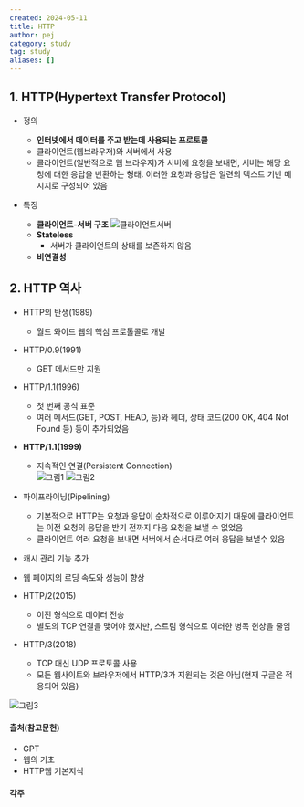 ```yaml
---
created: 2024-05-11
title: HTTP
author: pej
category: study
tag: study
aliases: []
---
```


## 1. HTTP(Hypertext Transfer Protocol)
  + 정의
    + **인터넷에서 데이터를 주고 받는데 사용되는 프로토콜**
    + 클라이언트(웹브라우저)와 서버에서 사용
    + 클라이언트(일반적으로 웹 브라우저)가 서버에 요청을 보내면, 서버는 해당 요청에 대한 응답을 반환하는 형태. 이러한 요청과 응답은 일련의 텍스트 기반 메시지로 구성되어 있음
 
  + 특징
    + **클라이언트-서버 구조**
      ![클라이언트서버](https://img1.daumcdn.net/thumb/R1280x0/?scode=mtistory2&fname=https%3A%2F%2Fblog.kakaocdn.net%2Fdn%2FcN9XsH%2FbtsHmRN2oKH%2FPGi7Bv8VJL3aKVRBrggoE1%2Fimg.png)
    + **Stateless**
      + 서버가 클라이언트의 상태를 보존하지 않음
    + **비연결성**
    
## 2. HTTP 역사
  + HTTP의 탄생(1989)
    + 월드 와이드 웹의 핵심 프로톨콜로 개발
  + HTTP/0.9(1991)
    + GET 메서드만 지원
  + HTTP/1.1(1996)
    + 첫 번째 공식 표준
    + 여러 메서드(GET, POST, HEAD, 등)와 헤더, 상태 코드(200 OK, 404 Not Found 등) 등이 추가되었음
  + **HTTP/1.1(1999)**
    + 지속적인 연결(Persistent Connection)  
      ![그림1](https://img1.daumcdn.net/thumb/R1280x0/?scode=mtistory2&fname=https%3A%2F%2Fblog.kakaocdn.net%2Fdn%2FbfS0kQ%2FbtsHnHcD1FG%2FbxQiH1ZYFDtj9hrhkKNk5k%2Fimg.png)
      ![그림2](https://img1.daumcdn.net/thumb/R1280x0/?scode=mtistory2&fname=https%3A%2F%2Fblog.kakaocdn.net%2Fdn%2FlNQpI%2FbtsHk2pEAH4%2F11wemQT5lH5OSqP0aUVE1k%2Fimg.png)
      
   + 파이프라이닝(Pipelining)
      + 기본적으로 HTTP는 요청과 응답이 순차적으로 이루어지기 때문에 클라이언트는 이전 요청의 응답을 받기 전까지 다음 요청을 보낼 수 없었음
      + 클라이언트 여러 요청을 보내면 서버에서 순서대로 여러 응답을 보낼수 있음
   + 캐시 관리 기능 추가
   + 웹 페이지의 로딩 속도와 성능이 향상
  + HTTP/2(2015)
    + 이진 형식으로 데이터 전송
    + 별도의 TCP 연결을 맺어야 했지만, 스트림 형식으로 이러한 병목 현상을 줄임
  + HTTP/3(2018)
    + TCP 대신 UDP 프로토콜 사용
    + 모든 웹사이트와 브라우저에서 HTTP/3가 지원되는 것은 아님(현재 구글은 적용되어 있음)
    
![그림3](https://img1.daumcdn.net/thumb/R1280x0/?scode=mtistory2&fname=https%3A%2F%2Fblog.kakaocdn.net%2Fdn%2FUR49F%2Fbtsc2XWUt0l%2FLGEpLnaRI1lB2MtQf4pkl0%2Fimg.png)

#### 출처(참고문헌)
- GPT
- 웹의 기초
- HTTP웹 기본지식

#### 각주
